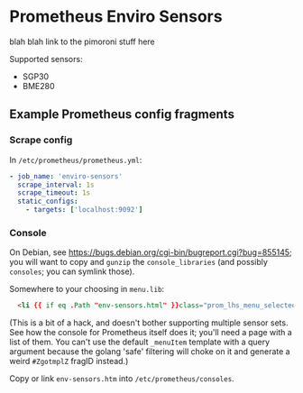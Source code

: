 # Prometheus Enviro Sensors

blah blah link to the pimoroni stuff here

Supported sensors:

- SGP30
- BME280

## Example Prometheus config fragments

### Scrape config

In `/etc/prometheus/prometheus.yml`:

```yaml
- job_name: 'enviro-sensors'
  scrape_interval: 1s
  scrape_timeout: 1s
  static_configs:
    - targets: ['localhost:9092']
```

### Console

On Debian, see <https://bugs.debian.org/cgi-bin/bugreport.cgi?bug=855145>; you will want to copy and `gunzip` the `console_libraries` (and possibly `consoles`; you can symlink those).

Somewhere to your choosing in `menu.lib`:

```html
  <li {{ if eq .Path "env-sensors.html" }}class="prom_lhs_menu_selected"{{ end }}><a href="env-sensors.html?instance=localhost:9092">Env. sensors</a></li>
```

(This is a bit of a hack, and doesn't bother supporting multiple sensor sets. See how the console for Prometheus itself does it; you'll need a page with a list of them. You can't use the default `_menuItem` template with a query argument because the golang 'safe' filtering will choke on it and generate a weird `#ZgotmplZ` fragID instead.)

Copy or link `env-sensors.htm` into `/etc/prometheus/consoles`.
